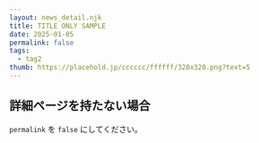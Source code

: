 ```yaml
---
layout: news_detail.njk
title: TITLE ONLY SAMPLE
date: 2025-01-05
permalink: false
tags:
  - tag2
thumb: https://placehold.jp/cccccc/ffffff/320x320.png?text=5
---
```


## 詳細ページを持たない場合
`permalink` を `false` にしてください。